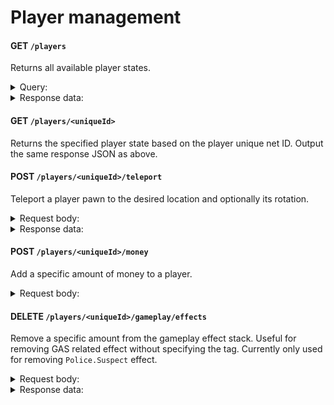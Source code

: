 # Player management

#### GET `/players`

Returns all available player states.

<details>
<summary>Query:</summary>

- `filters` (string|multi) - `Levels`,`OwnEventGuids`,`GridIndex`,`bIsAdmin`,`bIsHost`,`CustomDestinationAbsoluteLocation`,`JoinedEventGuids`,`PlayerName`,`Location`,`BestLapTime`,`VehicleKey`,`JoinedCompanyGuid`,`CharacterGuid`,`OwnCompanyGuid`
- `limit` (integer) - Limit the amount of results returned
- `depth` (integer|default `2`) - Recursive search depth limit

</details>

<details>
<summary>Response data:</summary>

```json
{
  "data": [
    {
      "Levels": [1, 1, 1, 1, 1, 1, 1],
      "OwnEventGuids": [],
      "GridIndex": 0,
      "bIsAdmin": true,
      "bIsHost": true,
      "CustomDestinationAbsoluteLocation": { "X": 0.0, "Y": 0.0, "Z": 0.0 },
      "JoinedEventGuids": ["6E6705764C17B7F764098091A10567E7"],
      "PlayerName": "EnhancedBrow",
      "Location": { "X": -48375.038, "Y": 152602.669, "Z": -20900.902 },
      "BestLapTime": 0.0,
      "VehicleKey": "None",
      "JoinedCompanyGuid": "0000",
      "CharacterGuid": "EA50F9CE42B8A468F4FBFE8C42AD87ED",
      "OwnCompanyGuid": "0000"
    }
  ]
}
```

</details>

#### GET `/players/<uniqueId>`

Returns the specified player state based on the player unique net ID. Output the same response JSON as above.

#### POST `/players/<uniqueId>/teleport`

Teleport a player pawn to the desired location and optionally its rotation.

<details>
<summary>Request body:</summary>

```json
{
  "Location": {
    "X": 0.0,
    "Y": 0.0,
    "Z": 0.0
  },
  "Rotation": {
    "Pitch": 0.0,
    "Roll": 0.0,
    "Yaw": 0.0
  }
}
```

</details>

<details>
<summary>Response data:</summary>

```json
{"status":"Teleported player 76561198041602276 to {\"X\":-191656.25868804,\"Y\":-68211.974820721,\"Z\":-19425.726114405}"}
```

</details>

#### POST `/players/<uniqueId>/money`

Add a specific amount of money to a player.

<details>
<summary>Request body:</summary>

```json
{
  "Amount": 1000, // Optional amount. Defaults to 0.
  "Message": "Here is some money" // Optional message to be displayed.
}
```

</details>

#### DELETE `/players/<uniqueId>/gameplay/effects`

Remove a specific amount from the gameplay effect stack. Useful for removing GAS related effect without specifying the tag. Currently only used for removing `Police.Suspect` effect.

<details>
<summary>Request body:</summary>

```json
{
  "Amount": 1 // Optional amount. Defaults to 1.
}
```

</details>

<details>
<summary>Response data:</summary>

```json
{
  "message": "Successfully removed gameplay effect"
}
```

</details>
